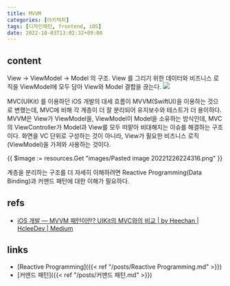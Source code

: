 ```yaml
---
title: MVVM
categories: [아키텍처]
tags: [디자인패턴, frontend, iOS]
date: 2022-10-03T13:02:32+09:00
---
```


## content
View -> ViewModel -> Model 의 구조. 
View 를 그리기 위한 데이터와 비즈니스 로직을 ViewModel에 모두 담아 View와 Model 결합을 끊는다.
![](https://img1.daumcdn.net/thumb/R1280x0/?scode=mtistory2&fname=https%3A%2F%2Fblog.kakaocdn.net%2Fdn%2FCiXz0%2FbtqBQ1iMiVT%2FstaXr7UO95opKgXEU01EY0%2Fimg.png)



MVC(UIKit) 를 이용하던 iOS 개발의 대세 흐름이 MVVM(SwiftUI)을 이용하는 것으로 변했는데, MVC에 비해 각 계층이 더 잘 분리되어 유지보수와 테스트가 더 용이하다. MVVM은 View가 ViewModel을, ViewModel이 Model을 소유하는 방식인데, MVC의 ViewController가 Model과 View를 모두 떠맡아 비대해지는 이슈를 해결하는 구조이다. 화면을 VC 단위로 구성하는 것이 아니라, View가 필요한 비즈니스 로직(ViewModel)을 가져와 사용하는 것이다.

{{ $image := resources.Get "images/Pasted image 20221226224316.png" }}

계층을 분리하는 구조를 더 자세히 이해하려면 Reactive Programming(Data Binding)과 커맨드 패턴에 대한 이해가 필요하다. 


## refs
- [iOS 개발 — MVVM 패턴이란? UIKit의 MVC와의 비교 | by Heechan | HcleeDev | Medium](https://medium.com/hcleedev/ios-swiftui%EC%9D%98-mvvm-%ED%8C%A8%ED%84%B4%EA%B3%BC-mvc%EC%99%80%EC%9D%98-%EB%B9%84%EA%B5%90-8662c96353cc)


## links
- [Reactive Programming]({{< ref "/posts/Reactive Programming.md" >}})
- [커맨드 패턴]({{< ref "/posts/커맨드 패턴.md" >}})
